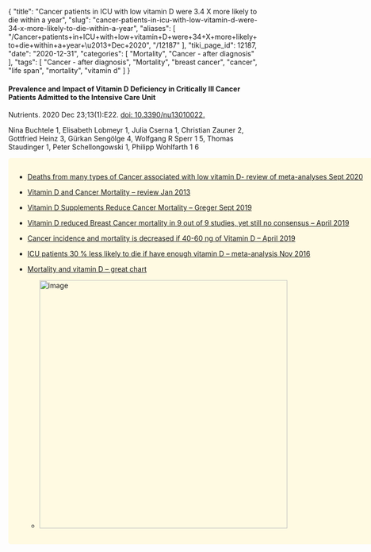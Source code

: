 {
    "title": "Cancer patients in ICU with low vitamin D were 3.4 X more likely to die within a year",
    "slug": "cancer-patients-in-icu-with-low-vitamin-d-were-34-x-more-likely-to-die-within-a-year",
    "aliases": [
        "/Cancer+patients+in+ICU+with+low+vitamin+D+were+34+X+more+likely+to+die+within+a+year+\u2013+Dec+2020",
        "/12187"
    ],
    "tiki_page_id": 12187,
    "date": "2020-12-31",
    "categories": [
        "Mortality",
        "Cancer - after diagnosis"
    ],
    "tags": [
        "Cancer - after diagnosis",
        "Mortality",
        "breast cancer",
        "cancer",
        "life span",
        "mortality",
        "vitamin d"
    ]
}


#### Prevalence and Impact of Vitamin D Deficiency in Critically Ill Cancer Patients Admitted to the Intensive Care Unit

Nutrients. 2020 Dec 23;13(1):E22. [doi: 10.3390/nu13010022.](https://doi.org/10.3390/nu13010022.)

Nina Buchtele 1, Elisabeth Lobmeyr 1, Julia Cserna 1, Christian Zauner 2, Gottfried Heinz 3, Gürkan Sengölge 4, Wolfgang R Sperr 1 5, Thomas Staudinger 1, Peter Schellongowski 1, Philipp Wohlfarth 1 6

<div class="border" style="background-color:#FFFAE2;padding:15px;margin:10px 0;border-radius:5px;width:800px">

* [Deaths from many types of Cancer associated with low vitamin D- review of meta-analyses Sept 2020](/posts/deaths-from-many-types-of-cancer-associated-with-low-vitamin-d-review-of-meta-analyses)

* [Vitamin D and Cancer Mortality – review Jan 2013](/posts/vitamin-d-and-cancer-mortality-review)

* [Vitamin D Supplements Reduce Cancer Mortality – Greger Sept 2019](/posts/vitamin-d-supplements-reduce-cancer-mortality-greger)

* [Vitamin D reduced Breast Cancer mortality in 9 out of 9 studies, yet still no consensus – April 2019](/posts/vitamin-d-reduced-breast-cancer-mortality-in-9-out-of-9-studies-yet-still-no-consensus)

* [Cancer incidence and mortality is decreased if 40-60 ng of Vitamin D – April 2019](/posts/cancer-incidence-and-mortality-is-decreased-if-40-60-ng-of-vitamin-d)

* [ICU patients 30 % less likely to die if have enough vitamin D – meta-analysis Nov 2016](/posts/icu-patients-30-percent-less-likely-to-die-if-have-enough-vitamin-d-meta-analysis)

* [Mortality and vitamin D – great chart](/posts/mortality-and-vitamin-d-great-chart)

   * <img src="/attachments/d3.mock.jpg" alt="image" width="500">